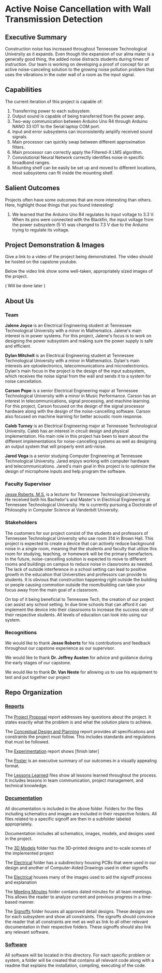 # Active Noise Cancellation with Wall Transmission Detection

## Executive Summary

Construction noise has increased throughout Tennessee Technological University as it expands. Even though the expansion of our alma mater is a generally good thing, the added noise distracts students during times of instruction. Our team is working on developing a proof of concept for an active noise-canceling solution to the growing noise pollution problem that uses the vibrations in the outer wall of a room as the input signal. 

## Capabilities

The current iteration of this project is capable of:
1. Transferring power to each subsystem.
2. Output sound is capable of being transferred from the power amp.
3. Two-way communication between Arduino Uno R4 through Arduino NANO 33 IOT to the Serial laptop COM port.
4. Input and error subsystems can inconsistently amplify received sound signals.
5. Main processor can quickly swap between different approximation filters.
6. Main processor can correctly apply the Filtered-X LMS algorithm.
7. Convolutional Neural Network correctly identifies noise in specific broadband ranges.
8. Mounting shelf can be easily be set up and moved to different locations, most subsystems can fit inside the mounting shelf.

## Salient Outcomes

Projects often have some outcomes that are more interesting than others. Here, highlight those things that you found interesting!
1. We learned that the Arduino Uno R4 regulates its input voltage to 3.3 V. When its pins were connected with the Blackfin, the input voltage from the power subsystem (5 V) was changed to 7.3 V due to the Arduino trying to regulate its voltage.


## Project Demonstration & Images

Give a link to a video of the project being demonstrated. The video should be hosted on the capstone youtube.

Below the video link show some well-taken, appropriately sized images of the project.

( Will be done later )

## About Us

### Team

**Jalene Joyce** is an Electrical Engineering student at Tennessee Technological University with a minor in Mathematics. Jalene's main interest is in power systems. For this project, Jalene's focus is to work on designing the power subsystem and making sure the power supply is safe and efficient.

**Dylan Mitchell** is an Electrical Engineering student at Tennessee Technological University with a minor in Mathematics. Dylan's main interests are optoelectronics, telecommunications and microelectronics. Dylan's main focus in the project is the design of the input subsystem, which receives the noise signal from the wall and sends it to a system for noise cancellation.

**Carson Pope** is a senior Electrical Engineering major at Tennessee Technological University with a minor in Music Performance. Carson has an interest in telecommunications, signal processing, and machine learning. For this project, Carson focused on the design of the signal processor hardware along with the design of the noise-cancelling software. Carson also focused on machine learning for better acoustic room response.

**Caleb Turney** is an Electrical Engineering major at Tennessee Technological University. Caleb has an interest in circuit design and physical implementation. His main role in this project has been to learn about the different implementations for noise-cancelling systems as well as designing an output system that will properly emit anti-noise.

**Jared Vega** is a senior studying Computer Engineering at Tennessee Technological University. Jared enjoys working with computer hardware and telecommunications. Jared's main goal in this project is to optimize the design of microphone inputs and help program the software. 

### Faculty Supervisor

[Jesse  Roberts, M.S.](https://www.tntech.edu/directory/engineering/faculty/jesse-roberts.php) is a lecturer for Tennessee Technological University. He received both his Bachelor's and Master's in Electrical Engineering at Tennessee Technological University. He is currently pursuing a Doctorate of Philosophy in Computer Science at Vanderbilt University.

### Stakeholders

The customers for our project consist of the students and professors of Tennessee Technological University who use room 314 in Brown Hall. This project is expected to create a device that can actively reduce background noise in a single room, meaning that the students and faculty that utilize this room for studying, teaching, or homework will be the primary benefactors. In the future, noise-cancelling solution is expected to move to different rooms and buildings on campus to reduce noise in classrooms as needed. The lack of outside interference in a school setting can lead to positive growth in the education that Universities and professors can provide to students. It is obvious that construction happening right outside the building or people causing commotion outside the room/building can take your focus away from the main goal of a classroom. 

On top of it being beneficial to Tennessee Tech, the creation of our project can assist any school setting. In due time schools that can afford it can implement the device into their classrooms to increase the success rate of their respective students. All levels of education can look into using our system.

### Recognitions

We would like to thank **Jesse Roberts** for his contributions and feedback throughout our capstone experience as our supervisor.

We would like to thank **Dr. Jeffrey Austen** for advice and guidance during the early stages of our capstone. 

We would like to thank **Dr. Van Neste** for allowing us to use his equipment to test and put together our project 

## Repo Organization

### [Reports](/Reports)

The [Project Proposal](/Reports/Project%20Proposal/Project_ProposalV2.pdf) report addresses key questions about the project. It states exactly what the problem is and what the solution plans to achieve. 

The [Conceptual Design and Planning](/Reports/Conceptual%20Design/Conceptual_DesignV2.pdf) report provides all specifications and constraints the project must follow. This includes standards and regulations that must be followed.

The [Experimentation](/Reports/Experimentation) report shows [finish later]

The [Poster](/Reports/Poster) is an executive summary of our outcomes in a visually appealing format.

The [Lessons Learned](/Reports/Lessons%20Learned/Lessons%20Learned.md) files show all lessons learned throughout the process. It includes lessons in team communication, project management, and technical knowledge.

### [Documentation](/Documentation)

All documentation is included in the above folder. Folders for the files including schematics and images are included in their respective folders. All files related to a specific signoff are then in a subfolder labeled appropriately.

Documentation includes all schematics, images, models, and designs used in the project. 

The [3D Models](/Documentation/3D%20Models) folder has the 3D-printed designs and to-scale scenes of the implemented project

The [Electrical](/Documentation/Electrical) folder has a subdirectory housing PCBs that were used in our design and another of Computer-Aided Drawings used in other signoffs

The [Electrical](/Documentation/Images) houses many of the images used to aid the signoff process and explanation

The [Meeting Minutes](/Documentation/Meeting%20Minutes) folder contains dated minutes for all team meetings. This allows the reader to analyze current and previous progress in a time-based manner. 

The [Signoffs](/Documentation/Signoffs) folder houses all approved detail designs. These designs are for each subsystem and show all constraints. The signoffs should convince the reader that all constraints are met as well as link to all other relevant documentation in their respective folders. These signoffs should also link any relevant software.


### [Software](/Software)

All software will be located in this directory. For each specific problem or system, a folder will be created that contains all relevant code along with a readme that explains the installation, compiling, executing of the code.
